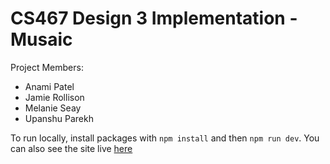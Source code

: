 # CS467 Design 3 Implementation - Musaic
Project Members:
- Anami Patel
- Jamie Rollison
- Melanie Seay
- Upanshu Parekh

To run locally, install packages with `npm install` and then `npm run dev`. 
You can also see the site live [here](https://musaic-psi.vercel.app)

